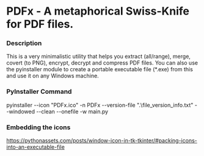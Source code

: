 # PDFx - A metaphorical Swiss-Knife for PDF files.

### Description
This is a very minimalistic utility that helps you extract (all/range), merge, covert (to PNG), encrypt, decrypt and compress PDF files. You can also use the pyinstaller module to create a portable executable file (*.exe) from this and use it on any Windows machine.

### PyInstaller Command
pyinstaller --icon "PDFx.ico" -n PDFx --version-file ".\file_version_info.txt" --windowed --clean --onefile -w main.py

### Embedding the icons
https://pythonassets.com/posts/window-icon-in-tk-tkinter/#packing-icons-into-an-executable-file
